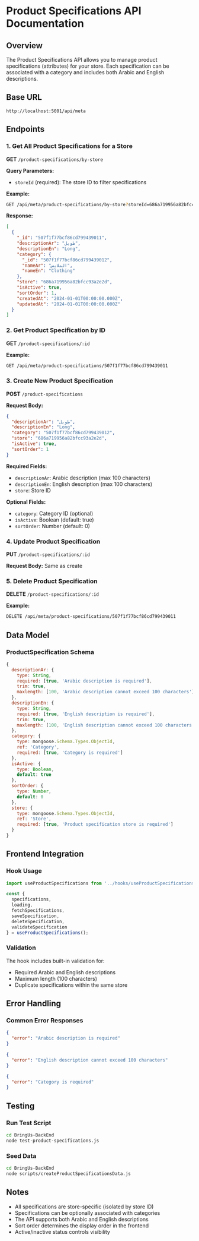 # Product Specifications API Documentation

## Overview
The Product Specifications API allows you to manage product specifications (attributes) for your store. Each specification can be associated with a category and includes both Arabic and English descriptions.

## Base URL
```
http://localhost:5001/api/meta
```

## Endpoints

### 1. Get All Product Specifications for a Store
**GET** `/product-specifications/by-store`

**Query Parameters:**
- `storeId` (required): The store ID to filter specifications

**Example:**
```bash
GET /api/meta/product-specifications/by-store?storeId=686a719956a82bfcc93a2e2d
```

**Response:**
```json
[
  {
    "_id": "507f1f77bcf86cd799439011",
    "descriptionAr": "طويل",
    "descriptionEn": "Long",
    "category": {
      "_id": "507f1f77bcf86cd799439012",
      "nameAr": "الملابس",
      "nameEn": "Clothing"
    },
    "store": "686a719956a82bfcc93a2e2d",
    "isActive": true,
    "sortOrder": 1,
    "createdAt": "2024-01-01T00:00:00.000Z",
    "updatedAt": "2024-01-01T00:00:00.000Z"
  }
]
```

### 2. Get Product Specification by ID
**GET** `/product-specifications/:id`

**Example:**
```bash
GET /api/meta/product-specifications/507f1f77bcf86cd799439011
```

### 3. Create New Product Specification
**POST** `/product-specifications`

**Request Body:**
```json
{
  "descriptionAr": "طويل",
  "descriptionEn": "Long",
  "category": "507f1f77bcf86cd799439012",
  "store": "686a719956a82bfcc93a2e2d",
  "isActive": true,
  "sortOrder": 1
}
```

**Required Fields:**
- `descriptionAr`: Arabic description (max 100 characters)
- `descriptionEn`: English description (max 100 characters)
- `store`: Store ID

**Optional Fields:**
- `category`: Category ID (optional)
- `isActive`: Boolean (default: true)
- `sortOrder`: Number (default: 0)

### 4. Update Product Specification
**PUT** `/product-specifications/:id`

**Request Body:** Same as create

### 5. Delete Product Specification
**DELETE** `/product-specifications/:id`

**Example:**
```bash
DELETE /api/meta/product-specifications/507f1f77bcf86cd799439011
```

## Data Model

### ProductSpecification Schema
```javascript
{
  descriptionAr: {
    type: String,
    required: [true, 'Arabic description is required'],
    trim: true,
    maxlength: [100, 'Arabic description cannot exceed 100 characters']
  },
  descriptionEn: {
    type: String,
    required: [true, 'English description is required'],
    trim: true,
    maxlength: [100, 'English description cannot exceed 100 characters']
  },
  category: {
    type: mongoose.Schema.Types.ObjectId,
    ref: 'Category',
    required: [true, 'Category is required']
  },
  isActive: {
    type: Boolean,
    default: true
  },
  sortOrder: {
    type: Number,
    default: 0
  },
  store: {
    type: mongoose.Schema.Types.ObjectId,
    ref: 'Store',
    required: [true, 'Product specification store is required']
  }
}
```

## Frontend Integration

### Hook Usage
```javascript
import useProductSpecifications from '../hooks/useProductSpecifications';

const {
  specifications,
  loading,
  fetchSpecifications,
  saveSpecification,
  deleteSpecification,
  validateSpecification
} = useProductSpecifications();
```

### Validation
The hook includes built-in validation for:
- Required Arabic and English descriptions
- Maximum length (100 characters)
- Duplicate specifications within the same store

## Error Handling

### Common Error Responses
```json
{
  "error": "Arabic description is required"
}
```

```json
{
  "error": "English description cannot exceed 100 characters"
}
```

```json
{
  "error": "Category is required"
}
```

## Testing

### Run Test Script
```bash
cd BringUs-BackEnd
node test-product-specifications.js
```

### Seed Data
```bash
cd BringUs-BackEnd
node scripts/createProductSpecificationsData.js
```

## Notes
- All specifications are store-specific (isolated by store ID)
- Specifications can be optionally associated with categories
- The API supports both Arabic and English descriptions
- Sort order determines the display order in the frontend
- Active/inactive status controls visibility 